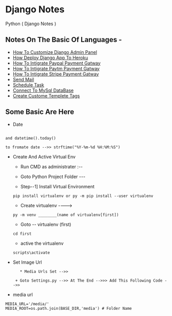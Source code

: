 # Django Notes 

Python ( Django Notes )

## Notes On The Basic Of Languages -

* [How To Customize Django Admin Panel ](https://paytmbadshah.github.io/notes/python%20notes/Django%20Notes/admin_customization.md)
* [How Deploy Django App To Heroku](https://paytmbadshah.github.io/notes/python%20notes/Django%20Notes/deploy_django_to_heroku.md)
* [How To Intigrate Paypal Payment Gatway](https://paytmbadshah.github.io/notes/python%20notes/Django%20Notes/how_to_add_papapl_payment_gatway.md)
* [How To Intigrate Paytm Payment Gatway](https://paytmbadshah.github.io/notes/python%20notes/Django%20Notes/how_to_intigrate_paytm_payment_gataway.md)
* [How To Intigrate Stripe Payment Gatway](https://paytmbadshah.github.io/notes/python%20notes/Django%20Notes/stripe_payment_gatway.md)
* [Send Mail](https://paytmbadshah.github.io/notes/python%20notes/Django%20Notes/send_mail.md)
* [Schedule Task](https://paytmbadshah.github.io/notes/python%20notes/Django%20Notes/schedule_task.md)
* [Connect To MySql DataBase](https://paytmbadshah.github.io/notes/python%20notes/Django%20Notes/How_to_connect_with_mysql_database.md)
* [Create Custome Templete Tags ](https://paytmbadshah.github.io/notes/python%20notes/Django%20Notes/custom_template_tags.md)
## Some Basic Are Here 

+ Date 

``` To get Current time --> datetime().now()

and datetime().today()

to fromate date -->> strftime("%Y-%m-%d %H:%M:%S")  

```

+ Create And Active Virtual Env

   + Run CMD as administrater :--

   + Goto Python Project Folder ---

   + Step--1]  Install Virtual Environment

    ``` pip install virtualenv or py -m pip install --user virtualenv ```

   + Create virtualenv ---->

    ``` py -m venv ________(name of virtualenv[first]) ```

    + Goto -- virtualenv (first)
 
     ``` cd first  ```

     + active the virtualenv

     ``` scripts\activate ```

 + Set Image Url 

          * Media Urls Set -->>

        + Goto Settings.py -->> At The End -->>> Add This Following Code -->>

+ media url
```
MEDIA_URL='/media/' 
MEDIA_ROOT=os.path.join(BASE_DIR,'media') # Folder Name 

```